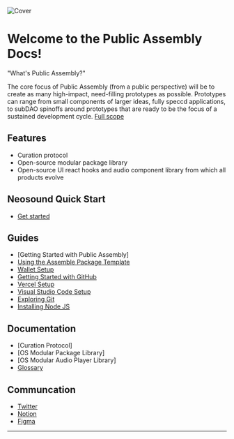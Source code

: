 ![Cover](https://github.com/public-assembly/public-assembly-docs/blob/main/static/imgs/global-assets/degree-of-separation.jpg)

# Welcome to the Public Assembly Docs!

"What's Public Assembly?"

The core focus of Public Assembly (from a public perspective) will be to create as many high-impact, need-filling prototypes as possible. Prototypes can range from small components of larger ideas, fully speccd applications, to subDAO spinoffs around prototypes that are ready to be the focus of a sustained development cycle. [Full scope](https://ourzora.notion.site/ourzora/Public-Assembly-1243e6a5700f4d0587e63b644bff4197)

## Features

- Curation protocol
- Open-source modular package library
- Open-source UI react hooks and audio component library from which all products evolve

## Neosound Quick Start

- [Get started](https://github.com/public-assembly/public-assembly-docs/blob/main/docs/neosound-quick-start.md)

## Guides

- [Getting Started with Public Assembly]
- [Using the Assemble Package Template](https://github.com/public-assembly/public-assembly-docs/blob/main/docs/assemble-package.md)
- [Wallet Setup](https://github.com/public-assembly/public-assembly-docs/blob/main/docs/wallet-setup.md)
- [Getting Started with GitHub](https://github.com/public-assembly/public-assembly-docs/blob/main/docs/getting-started-with-github.md)
- [Vercel Setup](https://github.com/public-assembly/public-assembly-docs/blob/main/docs/vercel-setup.md)
- [Visual Studio Code Setup](https://github.com/public-assembly/public-assembly-docs/blob/main/docs/visual-studio-code-setup.md)
- [Exploring Git](https://github.com/public-assembly/public-assembly-docs/blob/main/docs/exploring-git.md)
- [Installing Node JS](https://github.com/public-assembly/public-assembly-docs/blob/main/docs/installing-node.md)

## Documentation

- [Curation Protocol]
- [OS Modular Package Library]
- [OS Modular Audio Player Library]
- [Glossary](https://github.com/public-assembly/public-assembly-docs/blob/main/docs/glossary.md)

## Communcation

- [Twitter](https://twitter.com/pblcasmbly)
- [Notion](https://www.notion.so/ourzora/Neosound-working-product-title-dd4ef7e0ce8c478386ef867a5d0f7ffe)
- [Figma](https://www.figma.com/file/IMYiNZVVJCvO9Yjn0IBe1f/~neosound~-%5Bcommunity%5D?node-id=1730%3A10991)

---
